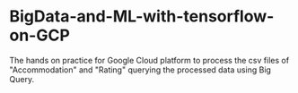 # BigData-and-ML-with-tensorflow-on-GCP
The hands on practice for Google Cloud platform to process the csv files of "Accommodation" and "Rating" querying the processed data using Big Query.
